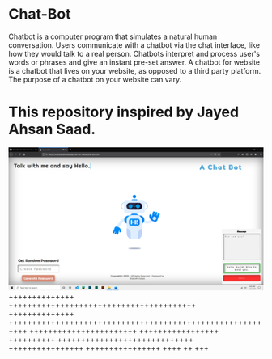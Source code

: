 # Chat-Bot
Chatbot is a computer program that simulates a natural human conversation. Users communicate with a chatbot via the chat interface, like how they would talk to a real person. Chatbots interpret and process user's words or phrases and give an instant pre-set answer. A chatbot for website is a chatbot that lives on your website, as opposed to a third party platform. The purpose of a chatbot on your website can vary. 
# This repository inspired by Jayed Ahsan Saad.


![alt text](https://github.com/AhsanParadise/Chat-Bot/blob/master/ScreenShot.png?raw=true)
++++++++++++++ ++++++++++++++++++++++++++++++++++++++++
++++++++++++++ ++++++++++++++++++++++++++++++++++++++++++++++++++++++++++
+++++++++++++++++++++++ +++++++++++++++++ ++++++++++
 +++++++++++++++++++++++++++++ ++++++++++++++++
++++++++++++++++
++++ ++ +++
